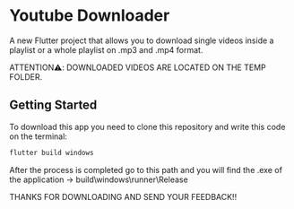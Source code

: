 # Youtube Downloader

A new Flutter project that allows you to download single videos inside a playlist or a whole playlist on .mp3 and .mp4 format.

ATTENTION⚠️: DOWNLOADED VIDEOS ARE LOCATED ON THE TEMP FOLDER.

## Getting Started

To download this app you need to clone this repository and write this code on the terminal:
```sh
flutter build windows
```
After the process is completed go to this path and you will find the .exe of the application -> build\windows\runner\Release

THANKS FOR DOWNLOADING AND SEND YOUR FEEDBACK!!

